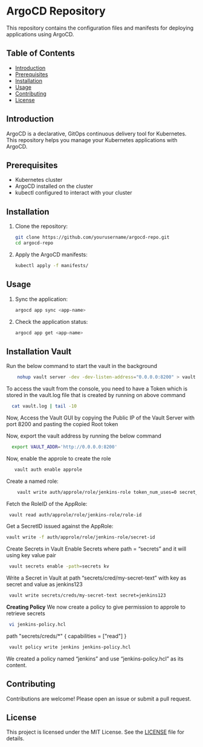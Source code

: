 # ArgoCD Repository

This repository contains the configuration files and manifests for deploying applications using ArgoCD.

## Table of Contents
- [Introduction](#introduction)
- [Prerequisites](#prerequisites)
- [Installation](#installation)
- [Usage](#usage)
- [Contributing](#contributing)
- [License](#license)

## Introduction
ArgoCD is a declarative, GitOps continuous delivery tool for Kubernetes. This repository helps you manage your Kubernetes applications with ArgoCD.

## Prerequisites
- Kubernetes cluster
- ArgoCD installed on the cluster
- kubectl configured to interact with your cluster

## Installation
1. Clone the repository:
    ```sh
    git clone https://github.com/yourusername/argocd-repo.git
    cd argocd-repo
    ```

2. Apply the ArgoCD manifests:
    ```sh
    kubectl apply -f manifests/
    ```

## Usage
1. Sync the application:
    ```sh
    argocd app sync <app-name>
    ```

2. Check the application status:
    ```sh
    argocd app get <app-name>
    ```

## Installation Vault

Run the below command to start the vault in the background
```sh
    nohup vault server -dev -dev-listen-address="0.0.0.0:8200" > vault.log 2>&1 &
```

To access the vault from the console, you need to have a Token which is stored in the vault.log file that is created by running on above command
  ```sh
    cat vault.log | tail -10
```

Now, Access the Vault GUI by copying the Public IP of the Vault Server with port 8200 and pasting the copied Root token

Now, export the vault address by running the below command
  ```sh
    export VAULT_ADDR='http://0.0.0.0:8200'
```

Now, enable the approle to create the role
 ```sh
    vault auth enable approle
```
Create a named role:
```sh
    vault write auth/approle/role/jenkins-role token_num_uses=0 secret_id_num_uses=0 policies="jenkins"
```

Fetch the RoleID of the AppRole:
```sh
 vault read auth/approle/role/jenkins-role/role-id
```

Get a SecretID issued against the AppRole:
```sh
vault write -f auth/approle/role/jenkins-role/secret-id
```

Create Secrets in Vault
Enable Secrets where path = “secrets” and it will using key value pair
```sh
 vault secrets enable -path=secrets kv
```

Write a Secret in Vault at path “secrets/cred/my-secret-text” with key as secret and value as jenkins123
```sh
 vault write secrets/creds/my-secret-text secret=jenkins123
```
**Creating Policy**
We now create a policy to give permission to approle to retrieve secrets
```sh
 vi jenkins-policy.hcl
```
path "secrets/creds/*" {
    capabilities = ["read"]
}

```sh
 vault policy write jenkins jenkins-policy.hcl
```
We created a policy named “jenkins” and use “jenkins-policy.hcl” as its content.


## Contributing
Contributions are welcome! Please open an issue or submit a pull request.

## License
This project is licensed under the MIT License. See the [LICENSE](LICENSE) file for details.